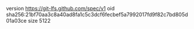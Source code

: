 version https://git-lfs.github.com/spec/v1
oid sha256:21bf70aa3c8a40ad8fa1c5c3dcf6fecbef5a7992017fd9f82c7bd805d01a03ce
size 5122
